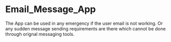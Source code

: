 # Email_Message_App

The App can be used in any emergency if the user email is not working.
Or any sudden message sending requirements are there which cannot be done 
through orignal messaging tools.

